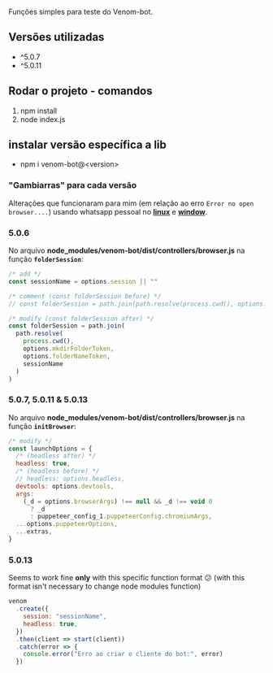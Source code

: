 Funções simples para teste do Venom-bot.

## Versões utilizadas

- ^5.0.7
- ^5.0.11

## Rodar o projeto - comandos

1. npm install
2. node index.js

## instalar versão específica a lib

- npm i venom-bot@\<version\>

### "Gambiarras" para cada versão

Alterações que funcionaram para mim (em relação ao erro `Error no open browser....`) usando whatsapp pessoal no <u>**linux**</u> e <u>**window**</u>.

### 5.0.6

No arquivo **node_modules/venom-bot/dist/controllers/browser.js** na função **`folderSession`**:

```javascript
/* add */
const sessionName = options.session || ""

/* comment (const folderSession before) */
// const folderSession = path.join(path.resolve(process.cwd(), options.mkdirFolderToken, options.folderNameToken, options.session));

/* modify (const folderSession after) */
const folderSession = path.join(
  path.resolve(
    process.cwd(),
    options.mkdirFolderToken,
    options.folderNameToken,
    sessionName
  )
)
```

### 5.0.7, 5.0.11 & 5.0.13

No arquivo **node_modules/venom-bot/dist/controllers/browser.js** na função **`initBrowser`**:

```javascript
/* modify */
const launchOptions = {
  /* (headless after) */
  headless: true,
  /* (headless before) */
  // headless: options.headless,
  devtools: options.devtools,
  args:
    (_d = options.browserArgs) !== null && _d !== void 0
      ? _d
      : puppeteer_config_1.puppeteerConfig.chromiumArgs,
  ...options.puppeteerOptions,
  ...extras,
}
```

### 5.0.13

Seems to work fine **only** with this specific function format 😕
(with this format isn't necessary to change node modules function)

```javascript
venom
  .create({
    session: "sessionName",
    headless: true,
  })
  .then(client => start(client))
  .catch(error => {
    console.error("Erro ao criar o cliente do bot:", error)
  })
```

